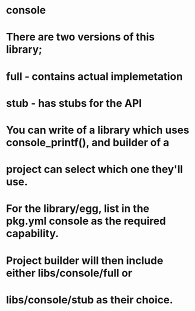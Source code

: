 # console
#
# There are two versions of this library;
#  full - contains actual implemetation
#  stub - has stubs for the API
#
# You can write of a library which uses console_printf(), and builder of a
# project can select which one they'll use.
# For the library/egg, list in the pkg.yml console as the required capability.
# Project builder will then include either libs/console/full or
# libs/console/stub as their choice.
#
